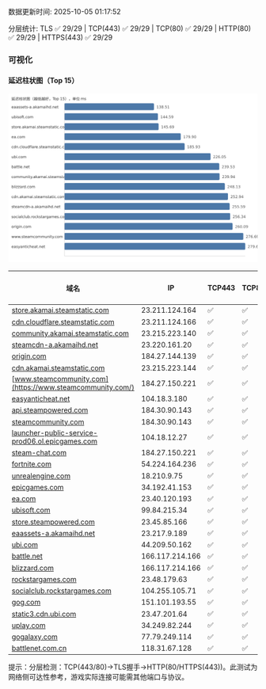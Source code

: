 数据更新时间: 2025-10-05 01:17:52

分层统计: TLS ✅ 29/29 | TCP(443) ✅ 29/29 | TCP(80) ✅ 29/29 | HTTP(80) ✅ 29/29 | HTTPS(443) ✅ 29/29

### 可视化

#### 延迟柱状图（Top 15）

![Latency Chart](latency_chart.svg)

| 域名 | IP | TCP443 | TCP80 | TLS 握手 | HTTP(80) | 状态码 | HTTPS(443) | 状态码(HTTPS) | 延迟(ms) |
|---|---|---|---|---|---|---|---|---|---|
| [store.akamai.steamstatic.com](https://store.akamai.steamstatic.com/) | 23.211.124.164 | ✅ | ✅ | ✅ | ✅ | 403 | ✅ | 403 | 145.69 |
| [cdn.cloudflare.steamstatic.com](https://cdn.cloudflare.steamstatic.com/) | 23.211.124.166 | ✅ | ✅ | ✅ | ✅ | 200 | ✅ | 301 | 185.93 |
| [community.akamai.steamstatic.com](https://community.akamai.steamstatic.com/) | 23.215.223.140 | ✅ | ✅ | ✅ | ✅ | 403 | ✅ | 403 | 239.94 |
| [steamcdn-a.akamaihd.net](https://steamcdn-a.akamaihd.net/) | 23.220.161.20 | ✅ | ✅ | ✅ | ✅ | 200 | ✅ | 200 | 255.59 |
| [origin.com](https://origin.com/) | 184.27.144.139 | ✅ | ✅ | ✅ | ✅ | 301 | ✅ | 301 | 260.09 |
| [cdn.akamai.steamstatic.com](https://cdn.akamai.steamstatic.com/) | 23.215.223.144 | ✅ | ✅ | ✅ | ✅ | 200 | ✅ | 200 | 252.94 |
| [www.steamcommunity.com](https://www.steamcommunity.com/) | 184.27.150.221 | ✅ | ✅ | ✅ | ✅ | 302 | ✅ | 302 | 276.69 |
| [easyanticheat.net](https://easyanticheat.net/) | 104.18.3.180 | ✅ | ✅ | ✅ | ✅ | 301 | ✅ | 301 | 279.67 |
| [api.steampowered.com](https://api.steampowered.com/) | 184.30.90.143 | ✅ | ✅ | ✅ | ✅ | 404 | ✅ | 404 | 307.18 |
| [steamcommunity.com](https://steamcommunity.com/) | 184.30.90.143 | ✅ | ✅ | ✅ | ✅ | 302 | ✅ | 200 | 353.32 |
| [launcher-public-service-prod06.ol.epicgames.com](https://launcher-public-service-prod06.ol.epicgames.com/) | 104.18.12.27 | ✅ | ✅ | ✅ | ✅ | 404 | ✅ | 404 | 323.97 |
| [steam-chat.com](https://steam-chat.com/) | 184.27.150.221 | ✅ | ✅ | ✅ | ✅ | 302 | ✅ | 404 | 306.09 |
| [fortnite.com](https://fortnite.com/) | 54.224.164.236 | ✅ | ✅ | ✅ | ✅ | 301 | ✅ | 301 | 296.12 |
| [unrealengine.com](https://unrealengine.com/) | 18.210.9.75 | ✅ | ✅ | ✅ | ✅ | 301 | ✅ | 301 | 292.95 |
| [epicgames.com](https://epicgames.com/) | 34.192.41.153 | ✅ | ✅ | ✅ | ✅ | 301 | ✅ | 302 | 304.59 |
| [ea.com](https://ea.com/) | 23.40.120.193 | ✅ | ✅ | ✅ | ✅ | 301 | ✅ | 301 | 179.9 |
| [ubisoft.com](https://ubisoft.com/) | 99.84.215.34 | ✅ | ✅ | ✅ | ✅ | 301 | ✅ | 301 | 144.59 |
| [store.steampowered.com](https://store.steampowered.com/) | 23.45.85.166 | ✅ | ✅ | ✅ | ✅ | 302 | ✅ | 200 | 535.07 |
| [eaassets-a.akamaihd.net](https://eaassets-a.akamaihd.net/) | 23.217.9.189 | ✅ | ✅ | ✅ | ✅ | 404 | ✅ | 404 | 138.51 |
| [ubi.com](https://ubi.com/) | 44.209.50.162 | ✅ | ✅ | ✅ | ✅ | 301 | ✅ | 301 | 226.05 |
| [battle.net](https://battle.net/) | 166.117.214.166 | ✅ | ✅ | ✅ | ✅ | 301 | ✅ | 301 | 239.53 |
| [blizzard.com](https://blizzard.com/) | 166.117.214.166 | ✅ | ✅ | ✅ | ✅ | 302 | ✅ | 302 | 248.13 |
| [rockstargames.com](https://rockstargames.com/) | 23.48.179.63 | ✅ | ✅ | ✅ | ✅ | 301 | ✅ | 301 | 283.42 |
| [socialclub.rockstargames.com](https://socialclub.rockstargames.com/) | 104.255.105.71 | ✅ | ✅ | ✅ | ✅ | 301 | ✅ | 307 | 256.34 |
| [gog.com](https://gog.com/) | 151.101.193.55 | ✅ | ✅ | ✅ | ✅ | 301 | ✅ | 301 | 680.89 |
| [static3.cdn.ubi.com](https://static3.cdn.ubi.com/) | 23.47.201.64 | ✅ | ✅ | ✅ | ✅ | 401 | ✅ | 401 | 360.47 |
| [uplay.com](https://uplay.com/) | 34.249.82.244 | ✅ | ✅ | ✅ | ✅ | 301 | ✅ | 301 | 457.71 |
| [gogalaxy.com](https://gogalaxy.com/) | 77.79.249.114 | ✅ | ✅ | ✅ | ✅ | 301 | ✅ | 301 | 583.08 |
| [battlenet.com.cn](https://battlenet.com.cn/) | 118.31.67.128 | ✅ | ✅ | ✅ | ✅ | 308 | ✅ | 302 | 867.23 |

提示：分层检测：TCP(443/80)→TLS握手→HTTP(80/HTTPS(443))。此测试为网络侧可达性参考，游戏实际连接可能需其他端口与协议。